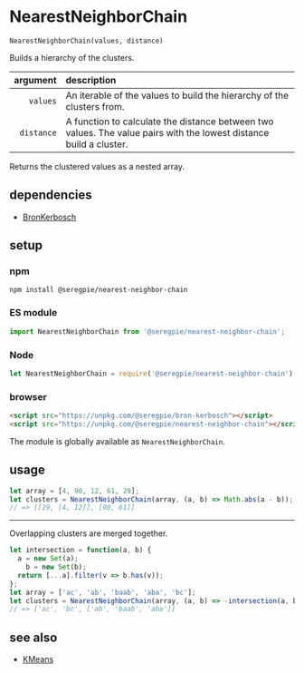 # NearestNeighborChain

`NearestNeighborChain(values, distance)`

Builds a hierarchy of the clusters.

| argument | description |
| ---: | :--- |
| `values` | An iterable of the values to build the hierarchy of the clusters from. |
| `distance` | A function to calculate the distance between two values. The value pairs with the lowest distance build a cluster. |

Returns the clustered values as a nested array.

## dependencies

- [BronKerbosch](https://github.com/SeregPie/BronKerbosch)

## setup

### npm

```shell
npm install @seregpie/nearest-neighbor-chain
```

### ES module

```javascript
import NearestNeighborChain from '@seregpie/nearest-neighbor-chain';
```

### Node

```javascript
let NearestNeighborChain = require('@seregpie/nearest-neighbor-chain');
```

### browser

```html
<script src="https://unpkg.com/@seregpie/bron-kerbosch"></script>
<script src="https://unpkg.com/@seregpie/nearest-neighbor-chain"></script>
```

The module is globally available as `NearestNeighborChain`.

## usage

```javascript
let array = [4, 90, 12, 61, 29];
let clusters = NearestNeighborChain(array, (a, b) => Math.abs(a - b));
// => [[29, [4, 12]], [90, 61]]
```

---

Overlapping clusters are merged together.

```javascript
let intersection = function(a, b) {
  a = new Set(a);
	b = new Set(b);
  return [...a].filter(v => b.has(v));
};
let array = ['ac', 'ab', 'baab', 'aba', 'bc'];
let clusters = NearestNeighborChain(array, (a, b) => -intersection(a, b).length);
// => ['ac', 'bc', ['ab', 'baab', 'aba']]
```

## see also

- [KMeans](https://github.com/SeregPie/KMeans)
